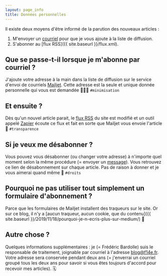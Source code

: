 ```yaml
---
layout: page_info
title: Données personnelles
---
```


Il existe deux moyens d'être informé de la parution des nouveaux articles :

1. M'envoyer un [courriel](mailto:blog@f14e.fr?subject=Je%20voudrais%20m%27abonner%20%C3%A0%20f14e.fr&body=Merci%20!) pour que je vous ajoute à la liste de diffusion.
2. S'abonner au [flux RSS]({{ site.baseurl }}/flux.xml).

## Que se passe-t-il lorsque je m'abonne par courriel ?

J'ajoute votre adresse à la main dans la liste de diffusion sur le service d'envoi de courriels [Mailjet](https://mailjet.com). Cette adresse est la seule et unique donnée personnelle qui vous est demandée 🕵🏻‍♂️ `#minimisation`


## Et ensuite ?

Dès qu'un nouvel article parait, le [flux RSS](https://fr.wikipedia.org/wiki/RSS) du site est modifié et un outil appelé [Zapier](https://zapier.com/) écoute ce flux et fait en sorte que Mailjet vous envoie l'article 📨 `#transparence`


## Si je veux me désabonner ?

Vous pouvez vous désabonner (ou changer votre adresse) à n'importe quel moment selon la même procédure (= envoyer un [message](mailto:blog@f14e.fr?subject=Désabonnement&amp;body=Bonjour,%0DJe+voudrais+me+désabonner+de+f14e.fr.)). Vous retrouvez ce lien de désabonnement sur chaque article. Pas de raison à donner et je vous aimerai quand même 💖 `#droits`


## Pourquoi ne pas utiliser tout simplement un formulaire d'abonnement ?

Parce que les formulaires de Mailjet installent des traqueurs sur le site. Or sur ce blog, il n'y a [aucun traqueur, aucun cookie, que du contenu]({{ site.baseurl }}/2019/11/18/pourquoi-je-n-ecris-plus-sur-medium/) 🍰


## Autre chose ?

Quelques informations supplémentaires : je (= Frédéric Bardolle) suis le responsable de traitement, joignable par courriel à l'adresse blog@f14e.fr. Votre adresse sera conservée pendant deux ans (= j'enverrai un courriel groupé tous les deux ans pour savoir si vous êtes toujours d'accord pour recevoir mes articles). 🗓
